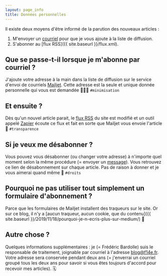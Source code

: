 ```yaml
---
layout: page_info
title: Données personnelles
---
```


Il existe deux moyens d'être informé de la parution des nouveaux articles :

1. M'envoyer un [courriel](mailto:blog@f14e.fr?subject=Je%20voudrais%20m%27abonner%20%C3%A0%20f14e.fr&body=Merci%20!) pour que je vous ajoute à la liste de diffusion.
2. S'abonner au [flux RSS]({{ site.baseurl }}/flux.xml).

## Que se passe-t-il lorsque je m'abonne par courriel ?

J'ajoute votre adresse à la main dans la liste de diffusion sur le service d'envoi de courriels [Mailjet](https://mailjet.com). Cette adresse est la seule et unique donnée personnelle qui vous est demandée 🕵🏻‍♂️ `#minimisation`


## Et ensuite ?

Dès qu'un nouvel article parait, le [flux RSS](https://fr.wikipedia.org/wiki/RSS) du site est modifié et un outil appelé [Zapier](https://zapier.com/) écoute ce flux et fait en sorte que Mailjet vous envoie l'article 📨 `#transparence`


## Si je veux me désabonner ?

Vous pouvez vous désabonner (ou changer votre adresse) à n'importe quel moment selon la même procédure (= envoyer un [message](mailto:blog@f14e.fr?subject=Désabonnement&amp;body=Bonjour,%0DJe+voudrais+me+désabonner+de+f14e.fr.)). Vous retrouvez ce lien de désabonnement sur chaque article. Pas de raison à donner et je vous aimerai quand même 💖 `#droits`


## Pourquoi ne pas utiliser tout simplement un formulaire d'abonnement ?

Parce que les formulaires de Mailjet installent des traqueurs sur le site. Or sur ce blog, il n'y a [aucun traqueur, aucun cookie, que du contenu]({{ site.baseurl }}/2019/11/18/pourquoi-je-n-ecris-plus-sur-medium/) 🍰


## Autre chose ?

Quelques informations supplémentaires : je (= Frédéric Bardolle) suis le responsable de traitement, joignable par courriel à l'adresse blog@f14e.fr. Votre adresse sera conservée pendant deux ans (= j'enverrai un courriel groupé tous les deux ans pour savoir si vous êtes toujours d'accord pour recevoir mes articles). 🗓
